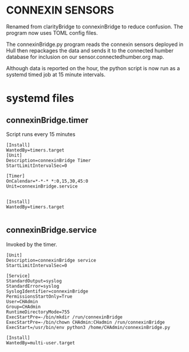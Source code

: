 # CONNEXIN SENSORS

Renamed from clarityBridge to connexinBridge to reduce confusion. The program now uses TOML config files.

The connexinBridge.py program reads the connexin sensors deployed in Hull then repackages the data and sends it to the connected humber database for inclusion on our sensor.connectedhumber.org map.

Although data is reported on the hour, the python script is now run as a systemd timed job at 15 minute intervals. 

# systemd files

## connexinBridge.timer

Script runs every 15 minutes

```
[Install]
WantedBy=timers.target
[Unit]
Description=connexinBridge Timer
StartLimitIntervalSec=0

[Timer]
OnCalendar=*-*-* *:0,15,30,45:0
Unit=connexinBridge.service


[Install]
WantedBy=timers.target


```

## connexinBridge.service

Invoked by the timer.

```
[Unit]
Description=connexinBridge service
StartLimitIntervalSec=0

[Service]
StandardOutput=syslog
StandardError=syslog
SyslogIdentifier=connexinBridge
PermissionsStartOnly=True
User=CHAdmin
Group=CHAdmin
RuntimeDirectoryMode=755
ExecStartPre=-/bin/mkdir /run/connexinBridge
ExecStartPre=-/bin/chown CHAdmin:CHadmin /run/connexinBridge
ExecStart=/usr/bin/env python3 /home/CHAdmin/connexinBridge.py

[Install]
WantedBy=multi-user.target
```
